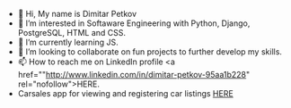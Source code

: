 - 👋 Hi, My name is Dimitar Petkov
- 👀 I’m interested in Softaware Engineering with Python, Django, PostgreSQL, HTML and CSS.
- 🌱 I’m currently learning JS.
- 💞️ I’m looking to collaborate on fun projects to further develop my skills.
- 📫 How to reach me on LinkedIn profile <a href=""http://www.linkedin.com/in/dimitar-petkov-95aa1b228" rel="nofollow">HERE</a>.
- Carsales app for viewing and registering car listings <a href="http://dimitartest354.pythonanywhere.com/" rel="nofollow">HERE</a>

<!---
dpetkov354/dpetkov354 is a ✨ special ✨ repository because its `README.md` (this file) appears on your GitHub profile.
You can click the Preview link to take a look at your changes.
--->
